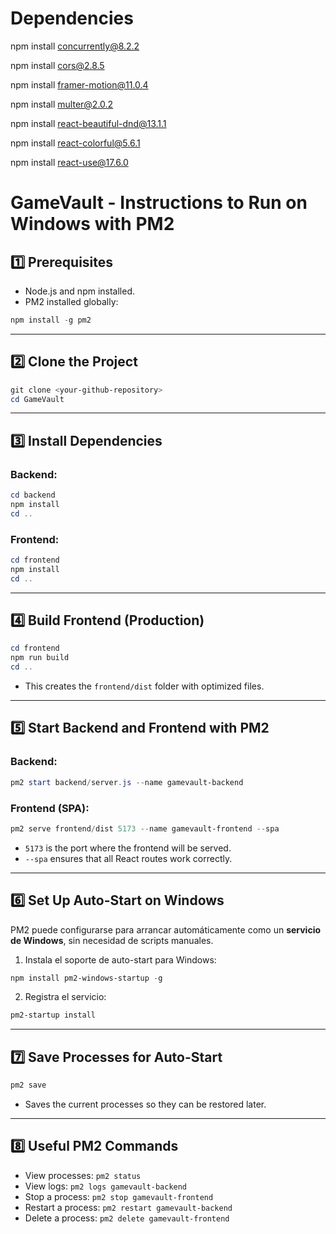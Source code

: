 # Dependencies

npm install concurrently@8.2.2

npm install cors@2.8.5

npm install framer-motion@11.0.4

npm install multer@2.0.2

npm install react-beautiful-dnd@13.1.1

npm install react-colorful@5.6.1

npm install react-use@17.6.0




# GameVault - Instructions to Run on Windows with PM2

## 1️⃣ Prerequisites

* Node.js and npm installed.
* PM2 installed globally:

```powershell
npm install -g pm2
```

---

## 2️⃣ Clone the Project

```powershell
git clone <your-github-repository>
cd GameVault
```

---

## 3️⃣ Install Dependencies

### Backend:

```powershell
cd backend
npm install
cd ..
```

### Frontend:

```powershell
cd frontend
npm install
cd ..
```

---

## 4️⃣ Build Frontend (Production)

```powershell
cd frontend
npm run build
cd ..
```

* This creates the `frontend/dist` folder with optimized files.

---

## 5️⃣ Start Backend and Frontend with PM2

### Backend:

```powershell
pm2 start backend/server.js --name gamevault-backend
```

### Frontend (SPA):

```powershell
pm2 serve frontend/dist 5173 --name gamevault-frontend --spa
```

* `5173` is the port where the frontend will be served.
* `--spa` ensures that all React routes work correctly.

---

## 6️⃣ Set Up Auto-Start on Windows

PM2 puede configurarse para arrancar automáticamente como un **servicio de Windows**, sin necesidad de scripts manuales.

1. Instala el soporte de auto-start para Windows:

```powershell
npm install pm2-windows-startup -g
```

2. Registra el servicio:

```powershell
pm2-startup install
```

---

## 7️⃣ Save Processes for Auto-Start

```powershell
pm2 save
```

* Saves the current processes so they can be restored later.

---

## 8️⃣ Useful PM2 Commands

* View processes: `pm2 status`
* View logs: `pm2 logs gamevault-backend`
* Stop a process: `pm2 stop gamevault-frontend`
* Restart a process: `pm2 restart gamevault-backend`
* Delete a process: `pm2 delete gamevault-frontend`

